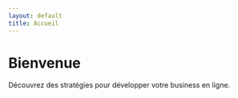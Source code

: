 ```yaml
---
layout: default
title: Accueil
---
```

# Bienvenue
Découvrez des stratégies pour développer votre business en ligne.
